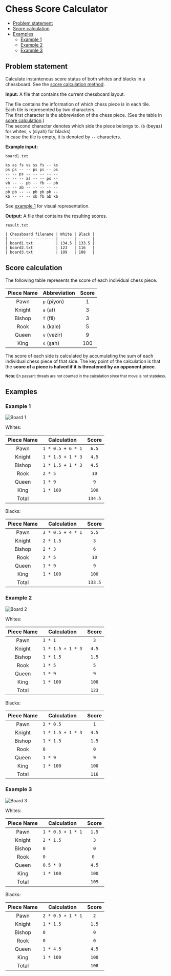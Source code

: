 # Chess Score Calculator

- [Problem statement](#problem-statement)
- [Score calculation](#score-calculation)
- [Examples](#examples)
  - [Example 1](#example-1)
  - [Example 2](#example-2)
  - [Example 3](#example-3)

## Problem statement

Calculate instantenous score status of both whites and blacks in a chessboard.
See the [score calculation method](#score-calculation).

**Input:** A file that contains the current chessboard layout.

The file contains the information of which chess piece is in each tile.
<br>
Each tile is represented by two characters.
<br>
The first character is the abbreviation of the chess piece.
(See the table in [score calculation](#score-calculation).)
<br>
The second character denotes which side the piece belongs to.
(`b` (beyaz) for whites, `s` (siyah) for blacks)
<br>
In case the tile is empty, it is denoted by `--` characters.

**Example input:**

`board1.txt`
```
ks as fs vs ss fs -- ks
ps ps -- -- ps ps -- ps
-- -- ps -- -- -- -- --
-- -- -- as -- -- ps --
vb -- -- pb -- fb -- pb
-- -- ab -- -- -- -- --
pb pb -- -- pb pb pb --
kb -- -- -- sb fb ab kb
```

See [example 1](#example-1) for visual representation.

**Output:** A file that contains the resulting scores.

`result.txt`
```
| Chessboard filename | White | Black |
| ------------------- | ----- | ----- |
| board1.txt          | 134.5 | 133.5 |
| board2.txt          | 123   | 116   |
| board3.txt          | 109   | 108   |
```

## Score calculation

The following table represents the score of each individual chess piece.

| Piece Name | Abbreviation | Score |
| :--------: | ------------ | :---: |
| Pawn       | `p` (piyon)  | 1     |
| Knight     | `a` (at)     | 3     |
| Bishop     | `f` (fil)    | 3     |
| Rook       | `k` (kale)   | 5     |
| Queen      | `v` (vezir)  | 9     |
| King       | `s` (şah)    | 100   |

The score of each side is calculated by accumulating the sum of each individual chess piece of that side.
The key point of the calculation is that the **score of a piece is halved if it is threatened by an opponent piece**.

<sup>**Note:** En passant threats are not counted in the calculation since that move is not stateless.</sup>

## Examples

### Example 1

![Board 1](images/board1.png)

Whites:

| Piece Name | Calculation       | Score   |
| :--------: | ----------------- | :-----: |
| Pawn       | `1 * 0.5 + 6 * 1` | `6.5`   |
| Knight     | `1 * 1.5 + 1 * 3` | `4.5`   |
| Bishop     | `1 * 1.5 + 1 * 3` | `4.5`   |
| Rook       | `2 * 5`           | `10`    |
| Queen      | `1 * 9`           | `9`     |
| King       | `1 * 100`         | `100`   |
| Total      |                   | `134.5` |

Blacks:

| Piece Name | Calculation       | Score   |
| :--------: | ----------------- | :-----: |
| Pawn       | `3 * 0.5 + 4 * 1` | `5.5`   |
| Knight     | `2 * 1.5`         | `3`     |
| Bishop     | `2 * 3`           | `6`     |
| Rook       | `2 * 5`           | `10`    |
| Queen      | `1 * 9`           | `9`     |
| King       | `1 * 100`         | `100`   |
| Total      |                   | `133.5` |

### Example 2

![Board 2](images/board2.png)

Whites:

| Piece Name | Calculation       | Score |
| :--------: | ----------------- | :---: |
| Pawn       | `3 * 1`           | `3`   |
| Knight     | `1 * 1.5 + 1 * 3` | `4.5` |
| Bishop     | `1 * 1.5`         | `1.5` |
| Rook       | `1 * 5`           | `5`   |
| Queen      | `1 * 9`           | `9`   |
| King       | `1 * 100`         | `100` |
| Total      |                   | `123` |

Blacks:

| Piece Name | Calculation       | Score |
| :--------: | ----------------- | :---: |
| Pawn       | `2 * 0.5`         | `1`   |
| Knight     | `1 * 1.5 + 1 * 3` | `4.5` |
| Bishop     | `1 * 1.5`         | `1.5` |
| Rook       | `0`               | `0`   |
| Queen      | `1 * 9`           | `9`   |
| King       | `1 * 100`         | `100` |
| Total      |                   | `116` |

### Example 3

![Board 3](images/board3.png)

Whites:

| Piece Name | Calculation       | Score |
| :--------: | ----------------- | :---: |
| Pawn       | `1 * 0.5 + 1 * 1` | `1.5` |
| Knight     | `2 * 1.5`         | `3`   |
| Bishop     | `0`               | `0`   |
| Rook       | `0`               | `0 `  |
| Queen      | `0.5 * 9`         | `4.5` |
| King       | `1 * 100`         | `100` |
| Total      |                   | `109` |

Blacks:

| Piece Name | Calculation       | Score |
| :--------: | ----------------- | :---: |
| Pawn       | `2 * 0.5 + 1 * 1` | `2`   |
| Knight     | `1 * 1.5`         | `1.5` |
| Bishop     | `0`               | `0`   |
| Rook       | `0`               | `0`   |
| Queen      | `1 * 4.5`         | `4.5` |
| King       | `1 * 100`         | `100` |
| Total      |                   | `108` |
